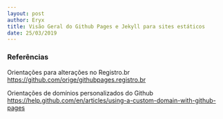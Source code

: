 ```yaml
---
layout: post
author: Eryx
title: Visão Geral do Github Pages e Jekyll para sites estáticos
date: 25/03/2019
---
```





### Referências

Orientações para alterações no Registro.br <https://github.com/orige/githubpages.registro.br>

Orientações de domínios personalizados do Github <https://help.github.com/en/articles/using-a-custom-domain-with-github-pages>
